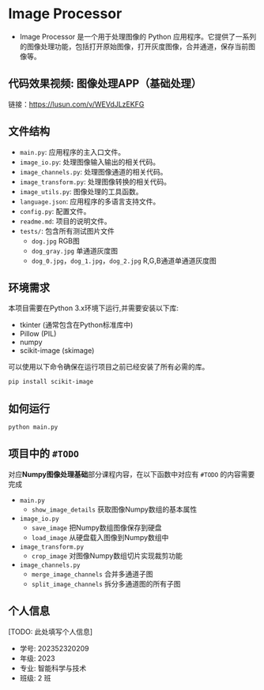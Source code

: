 # Image Processor
- Image Processor 是一个用于处理图像的 Python 应用程序。它提供了一系列的图像处理功能，包括打开原始图像，打开灰度图像，合并通道，保存当前图像等。

## 代码效果视频: 图像处理APP（基础处理）
链接：https://lusun.com/v/WEVdJLzEKFG

## 文件结构
- `main.py`: 应用程序的主入口文件。
- `image_io.py`: 处理图像输入输出的相关代码。
- `image_channels.py`: 处理图像通道的相关代码。
- `image_transform.py`: 处理图像转换的相关代码。
- `image_utils.py`: 图像处理的工具函数。
- `language.json`: 应用程序的多语言支持文件。
- `config.py`: 配置文件。
- `readme.md`: 项目的说明文件。
- `tests/`: 包含所有测试图片文件
  - `dog.jpg` RGB图
  - `dog_gray.jpg` 单通道灰度图
  - `dog_0.jpg`，`dog_1.jpg`，`dog_2.jpg` R,G,B通道单通道灰度图

## 环境需求
本项目需要在Python 3.x环境下运行,并需要安装以下库:
- tkinter (通常包含在Python标准库中)
- Pillow (PIL)
- numpy
- scikit-image (skimage)

可以使用以下命令确保在运行项目之前已经安装了所有必需的库。
```bash
pip install scikit-image
```


## 如何运行
```python
python main.py
```

## 项目中的 `#TODO`
对应**Numpy图像处理基础**部分课程内容，在以下函数中对应有 `#TODO` 的内容需要完成
- `main.py`
  - `show_image_details` 获取图像Numpy数组的基本属性
- `image_io.py`
  - `save_image` 把Numpy数组图像保存到硬盘
  - `load_image` 从硬盘载入图像到Numpy数组中
- `image_transform.py`
  - `crop_image` 对图像Numpy数组切片实现裁剪功能
- `image_channels.py`
  - `merge_image_channels` 合并多通道子图
  - `split_image_channels` 拆分多通道图的所有子图

## 个人信息
[TODO: 此处填写个人信息]
- 学号: 202352320209
- 年级: 2023
- 专业: 智能科学与技术
- 班级: 2 班

